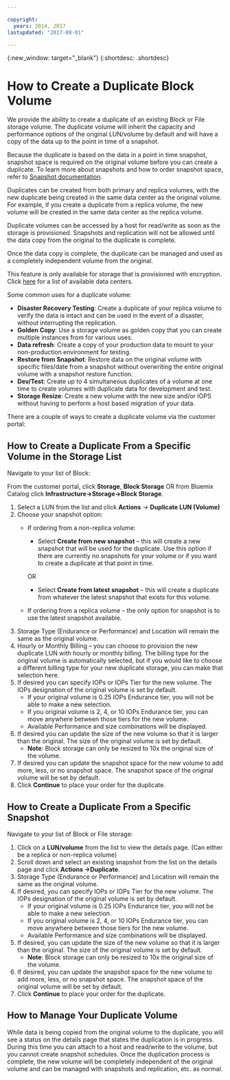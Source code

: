 ```yaml
---

copyright:
  years: 2014, 2017
lastupdated: "2017-08-01"

---
```

{:new_window: target="_blank"}
{:shortdesc: .shortdesc}

# How to Create a Duplicate Block Volume

We provide the ability to create a duplicate of an existing Block or File storage volume. The duplicate volume will inherit the capacity and performance options of the original LUN/volume by default and will have a copy of the data up to the point in time of a snapshot.   

Because the duplicate is based on the data in a point in time snapshot, snapshot space is required on the original volume before you can create a duplicate.  To learn more about snapshots and how to order snapshot space, refer to [Snapshot documentation](snapshots.html).  

Duplicates can be created from both primary and replica volumes, with the new duplicate being created in the same data center as the original volume.  For example, if you create a duplicate from a replica volume, the new volume will be created in the same data center as the replica volume.    

Duplicate volumes can be accessed by a host for read/write as soon as the storage is provisioned.  Snapshots and replication will not be allowed until the data copy from the original to the duplicate is complete. 

Once the data copy is complete, the duplicate can be managed and used as a completely independent volume from the original. 

This feature is only available for storage that is provisioned with encryption. Click [here](new-ibm-block-and-file-storage-location-and-features.html) for a list of available data centers. 

Some common uses for a duplicate volume:
- **Disaster Recovery Testing**: Create a duplicate of your replica volume to verify the data is intact and can be used in the event of a disaster, without interrupting the replication. 
- **Golden Copy**: Use a storage volume as golden copy that you can create multiple instances from for various uses. 
- **Data refresh**: Create a copy of your production data to mount to your non-production environment for testing. 
- **Restore from Snapshot**: Restore data on the original volume with specific files/date from a snapshot without overwriting the entire original volume with a snapshot restore function. 
- **Dev/Test**: Create up to 4 simultaneous duplicates of a volume at one time to create volumes with duplicate data for development and test. 
- **Storage Resize**: Create a new volume with the new size and/or IOPS without having to perform a host based migration of your data.  
	

There are a couple of ways to create a duplicate volume via the customer portal: 

## How to Create a Duplicate From a Specific Volume in the Storage List

Navigate to your list of Block:

From the customer portal, click **Storage**, **Block Storage** OR from Bluemix Catalog click **Infrastructure->Storage->Block Storage**. 


1. Select a LUN from the list and click **Actions** -> **Duplicate LUN (Volume)** 
2. Choose your snapshot option: 
    - If ordering from a non-replica volume:
      - Select **Create from new snapshot** – this will create a new snapshot that will be used for the duplicate. Use this option if there are currently no snapshots for your volume or if you want to create a duplicate at that point in time.
    
      OR 
      - Select **Create from latest snapshot** – this will create a duplicate from whatever the latest snapshot that exists for this volume. 
    - If ordering from a replica volume – the only option for snapshot is to use the latest snapshot available. 
3. Storage Type (Endurance or Performance) and Location will remain the same as the original volume.
4. Hourly or Monthly Billing – you can choose to provision the new duplicate LUN with hourly or monthly billing.  The billing type for the original volume is automatically selected, but if you would like to choose a different billing type for your new duplicate storage, you can make that selection here. 
5. If desired you can specify IOPs or IOPs Tier for the new volume. The IOPs designation of the original volume is set by default. 
    - If your original volume is 0.25 IOPs Endurance tier, you will not be able to make a new selection. 
    - If you original volume is 2, 4, or 10 IOPs Endurance tier, you can move anywhere between those tiers for the new volume. 
    - Available Performance and size combinations will be displayed. 
6. If desired you can update the size of the new volume so that it is larger than the original.  The size of the original volume is set by default. 
    - **Note**: Block storage can only be resized to 10x the original size of the volume. 
7. If desired you can update the snapshot space for the new volume to add more, less, or no snapshot space. The snapshot space of the original volume will be set by default. 
8. Click **Continue** to place your order for the duplicate. 



## How to Create a Duplicate From a Specific Snapshot

Navigate to your list of Block or File storage:

1. Click on a **LUN/volume** from the list to view the details page. (Can either be a replica or non-replica volume) 
2. Scroll down and select an existing snapshot from the list on the details page and click **Actions ->Duplicate**.   
3. Storage Type (Endurance or Performance) and Location will remain the same as the original volume. 
4. If desired, you can specify IOPs or IOPs Tier for the new volume. The IOPs designation of the original volume is set by default. 
    - If your original volume is 0.25 IOPs Endurance tier, you will not be able to make a new selection. 
    - If you original volume is 2, 4, or 10 IOPs Endurance tier, you can move anywhere between those tiers for the new volume. 
    - Available Performance and size combinations will be displayed. 
5. If desired, you can update the size of the new volume so that it is larger than the original.  The size of the original volume is set by default. 
    - **Note**: Block storage can only be resized to 10x the original size of the volume. 
6. If desired, you can update the snapshot space for the new volume to add more, less, or no snapshot space. The snapshot space of the original volume will be set by default. 
7. Click **Continue** to place your order for the duplicate. 


## How to Manage Your Duplicate Volume

While data is being copied from the original volume to the duplicate, you will see a status on the details page that states the duplication is in progress. During this time you can attach to a host and read/write to the volume, but you cannot create snapshot schedules. Once the duplication process is complete, the new volume will be completely independent of the original volume and can be managed with snapshots and replication, etc. as normal. 
